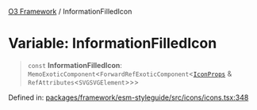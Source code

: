 [O3 Framework](../API.md) / InformationFilledIcon

# Variable: InformationFilledIcon

> `const` **InformationFilledIcon**: `MemoExoticComponent`\<`ForwardRefExoticComponent`\<[`IconProps`](../type-aliases/IconProps.md) & `RefAttributes`\<`SVGSVGElement`\>\>\>

Defined in: [packages/framework/esm-styleguide/src/icons/icons.tsx:348](https://github.com/UjjawalPrabhat/openmrs-esm-core/blob/main/packages/framework/esm-styleguide/src/icons/icons.tsx#L348)
